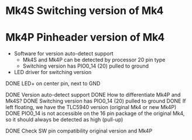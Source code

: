 # Mk4S Switching version of Mk4
# Mk4P Pinheader version of Mk4

* Software for version auto-detect support
    * Mk4S and Mk4P can be detected by processor 20 pin type
    * Switching version has PIO0_14 (20) pulled to ground
* LED driver for switching version

DONE  LED+ on center pin, next to GND

DONE Version auto-detect support
    DONE How to differentiate Mk4P and Mk4S?
        DONE Switching version has PIO0_14 (20) pulled to ground
        DONE If left floating, we have the TLC5940 version (original Mk4 or new Mk4P)
        DONE PIO0_14 is not accessible on the 16 pin package of the original Mk4, so it should always be detected as high (pull-up)

DONE Check SW pin compatibility original version and Mk4P
